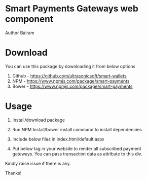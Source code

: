 ﻿# Smart Payments Gateways web component


Author
Balram

# Download
You can use this package by downloading it from below options

1. Github - https://github.com/ultrasonicsoft/smart-wallets
2. NPM - https://www.npmjs.com/package/smart-payments
3. Bower - https://www.npmjs.com/package/smart-payments


# Usage
1. Install/download package
2. Run NPM Install/bower install command to install dependencies
2. Include below files in index.html/default.aspx
    <!-- Smart Payment Web component plug and play -->
    <script src="/Smart-Payments/public/app.js"></script>
    <script src="/Smart-Payments/public/directives/smartPayments/smartPaymentsCtrl.js"></script>
    
3. Put below tag in your website to render all subscribed payment gateways. You can pass transaction data as attribute to this div. 
    <div smart-payments data="data"></div>

Kindly raise issue if there is any.

Thanks!
